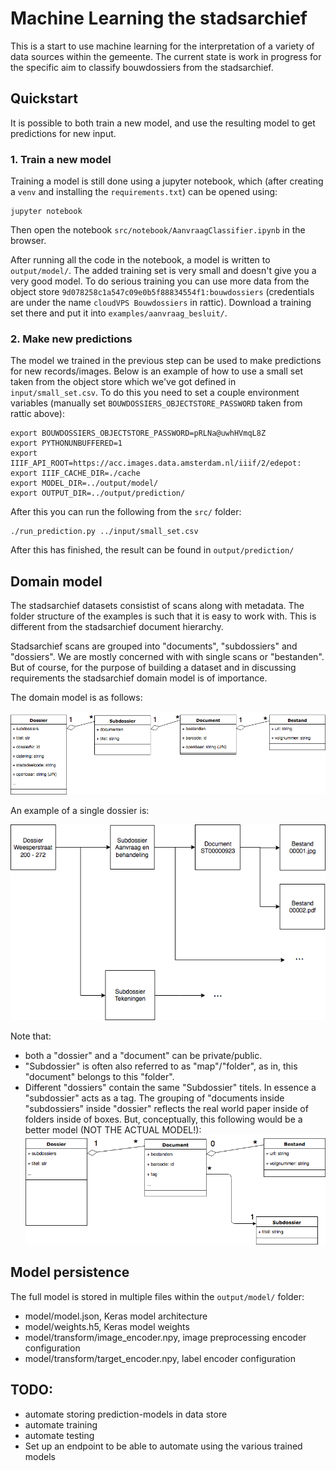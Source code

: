 # Machine Learning the stadsarchief
This is a start to use machine learning for the interpretation of a variety of data sources within the gemeente. The 
current state is work in progress for the specific aim to classify bouwdossiers from the stadsarchief.


## Quickstart
It is possible to both train a new model, and use the resulting model to get predictions for new input. 

### 1. Train a new model
Training a model is still done using a jupyter notebook, which (after creating a `venv` and installing the 
`requirements.txt`) can be opened using:

    jupyter notebook

Then open the notebook `src/notebook/AanvraagClassifier.ipynb` in the browser.

After running all the code in the notebook, a model is written to `output/model/`. The added training set is very small 
and doesn't give you a very good model. To do serious training you can use more data from the object store 
`9d078258c1a547c09e0b5f88834554f1:bouwdossiers` (credentials are under the name `cloudVPS Bouwdossiers` in rattic). 
Download a training set there and put it into `examples/aanvraag_besluit/`.

### 2. Make new predictions
The model we trained in the previous step can be used to make predictions for new records/images. Below is an example 
of how to use a small set taken from the object store which we've got defined in `input/small_set.csv`. To do this you 
need to set a couple environment variables (manually set `BOUWDOSSIERS_OBJECTSTORE_PASSWORD` taken from rattic above):

    export BOUWDOSSIERS_OBJECTSTORE_PASSWORD=pRLNa@uwhHVmqL8Z
    export PYTHONUNBUFFERED=1
    export IIIF_API_ROOT=https://acc.images.data.amsterdam.nl/iiif/2/edepot:
    export IIIF_CACHE_DIR=./cache
    export MODEL_DIR=../output/model/
    export OUTPUT_DIR=../output/prediction/

After this you can run the following from the `src/` folder:

    ./run_prediction.py ../input/small_set.csv

After this has finished, the result can be found in `output/prediction/`


## Domain model
The stadsarchief datasets consistist of scans along with metadata.
The folder structure of the examples is such that it is easy to work with.
This is different from the stadsarchief document hierarchy.

Stadsarchief scans are grouped into "documents", "subdossiers" and "dossiers".
We are mostly concerned with with single scans or "bestanden".
But of course, for the purpose of building a dataset and in discussing requirements the stadsarchief domain model is of importance.   

The domain model is as follows:

![Stadsarchief dataset domain model UML diagram](doc/domain_model/stadsarchief-dataset-domain-model.png?raw=true "Stadsarchief domain model")

An example of a single dossier is:

![Stadsarchief dataset example diagram](doc/domain_model/stadsarchief-dataset-domain-model-example.png?raw=true "Stadsarchief example")

Note that:
 * both a "dossier" and a "document" can be private/public.
 * "Subdossier" is often also referred to as "map"/"folder", as in, this "document" belongs to this "folder".
 * Different "dossiers" contain the same "Subdossier" titels. In essence a "subdossier" acts as a tag.
 The grouping of "documents inside "subdossiers" inside "dossier" reflects the real world paper inside of folders inside of boxes.
 But, conceptually, this following would be a better model (NOT THE ACTUAL MODEL!):
![Stadsarchief dataset domain model UML diagram based on tagged documents](doc/domain_model/stadsarchief-dataset-domain-model-with-tag.png?raw=true "Stadsarchief domain model based on tagged documents")


## Model persistence
The full model is stored in multiple files within the `output/model/` folder:
* model/model.json, Keras model architecture
* model/weights.h5, Keras model weights
* model/transform/image_encoder.npy, image preprocessing encoder configuration
* model/transform/target_encoder.npy, label encoder configuration 


## TODO:
- automate storing prediction-models in data store
- automate training 
- automate testing
- Set up an endpoint to be able to automate using the various trained models

